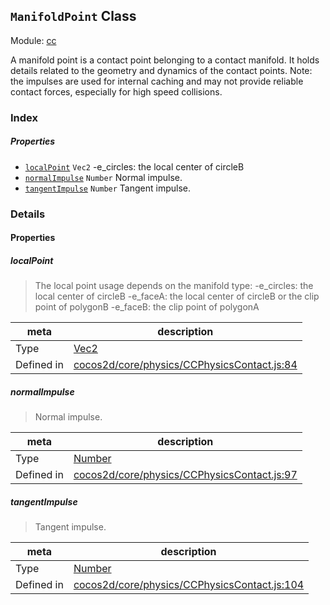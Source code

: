 ## `ManifoldPoint` Class



Module: [cc](../modules/cc.md)


A manifold point is a contact point belonging to a contact manifold.
It holds details related to the geometry and dynamics of the contact points.
Note: the impulses are used for internal caching and may not
provide reliable contact forces, especially for high speed collisions.



### Index

##### Properties

  - [`localPoint`](#localpoint) `Vec2` -e_circles: the local center of circleB
  - [`normalImpulse`](#normalimpulse) `Number` Normal impulse.
  - [`tangentImpulse`](#tangentimpulse) `Number` Tangent impulse.





### Details


#### Properties


##### localPoint

> The local point usage depends on the manifold type:
-e_circles: the local center of circleB
-e_faceA: the local center of circleB or the clip point of polygonB
-e_faceB: the clip point of polygonA

| meta | description |
|------|-------------|
| Type | <a href="../classes/Vec2.html" class="crosslink">Vec2</a> |
| Defined in | [cocos2d/core/physics/CCPhysicsContact.js:84](https://github.com/cocos-creator/engine/blob/f495398f4307775f0f733162e3d128d81e063063/cocos2d/core/physics/CCPhysicsContact.js#L84) |



##### normalImpulse

> Normal impulse.

| meta | description |
|------|-------------|
| Type | <a href="https://developer.mozilla.org/en/JavaScript/Reference/Global_Objects/Number" class="crosslink external" target="_blank">Number</a> |
| Defined in | [cocos2d/core/physics/CCPhysicsContact.js:97](https://github.com/cocos-creator/engine/blob/f495398f4307775f0f733162e3d128d81e063063/cocos2d/core/physics/CCPhysicsContact.js#L97) |



##### tangentImpulse

> Tangent impulse.

| meta | description |
|------|-------------|
| Type | <a href="https://developer.mozilla.org/en/JavaScript/Reference/Global_Objects/Number" class="crosslink external" target="_blank">Number</a> |
| Defined in | [cocos2d/core/physics/CCPhysicsContact.js:104](https://github.com/cocos-creator/engine/blob/f495398f4307775f0f733162e3d128d81e063063/cocos2d/core/physics/CCPhysicsContact.js#L104) |






